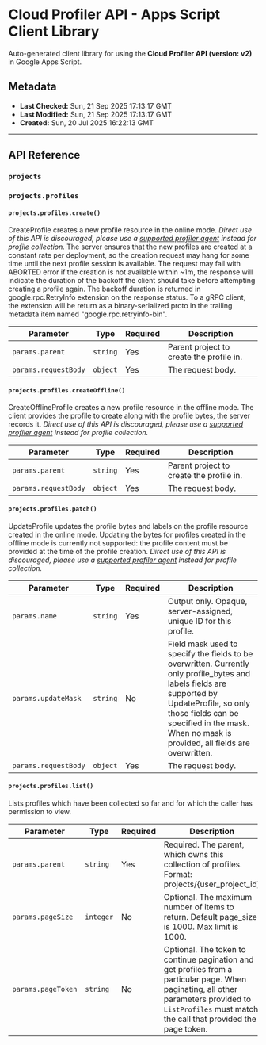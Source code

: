 # Cloud Profiler API - Apps Script Client Library

Auto-generated client library for using the **Cloud Profiler API (version: v2)** in Google Apps Script.

## Metadata

- **Last Checked:** Sun, 21 Sep 2025 17:13:17 GMT
- **Last Modified:** Sun, 21 Sep 2025 17:13:17 GMT
- **Created:** Sun, 20 Jul 2025 16:22:13 GMT



---

## API Reference

### `projects`

### `projects.profiles`

#### `projects.profiles.create()`

CreateProfile creates a new profile resource in the online mode. _Direct use of this API is discouraged, please use a [supported profiler agent](https://cloud.google.com/profiler/docs/about-profiler#profiling_agent) instead for profile collection._ The server ensures that the new profiles are created at a constant rate per deployment, so the creation request may hang for some time until the next profile session is available. The request may fail with ABORTED error if the creation is not available within ~1m, the response will indicate the duration of the backoff the client should take before attempting creating a profile again. The backoff duration is returned in google.rpc.RetryInfo extension on the response status. To a gRPC client, the extension will be return as a binary-serialized proto in the trailing metadata item named "google.rpc.retryinfo-bin". 

| Parameter | Type | Required | Description |
|---|---|---|---|
| `params.parent` | `string` | Yes | Parent project to create the profile in. |
| `params.requestBody` | `object` | Yes | The request body. |

#### `projects.profiles.createOffline()`

CreateOfflineProfile creates a new profile resource in the offline mode. The client provides the profile to create along with the profile bytes, the server records it. _Direct use of this API is discouraged, please use a [supported profiler agent](https://cloud.google.com/profiler/docs/about-profiler#profiling_agent) instead for profile collection._

| Parameter | Type | Required | Description |
|---|---|---|---|
| `params.parent` | `string` | Yes | Parent project to create the profile in. |
| `params.requestBody` | `object` | Yes | The request body. |

#### `projects.profiles.patch()`

UpdateProfile updates the profile bytes and labels on the profile resource created in the online mode. Updating the bytes for profiles created in the offline mode is currently not supported: the profile content must be provided at the time of the profile creation. _Direct use of this API is discouraged, please use a [supported profiler agent](https://cloud.google.com/profiler/docs/about-profiler#profiling_agent) instead for profile collection._

| Parameter | Type | Required | Description |
|---|---|---|---|
| `params.name` | `string` | Yes | Output only. Opaque, server-assigned, unique ID for this profile. |
| `params.updateMask` | `string` | No | Field mask used to specify the fields to be overwritten. Currently only profile_bytes and labels fields are supported by UpdateProfile, so only those fields can be specified in the mask. When no mask is provided, all fields are overwritten. |
| `params.requestBody` | `object` | Yes | The request body. |

#### `projects.profiles.list()`

Lists profiles which have been collected so far and for which the caller has permission to view.

| Parameter | Type | Required | Description |
|---|---|---|---|
| `params.parent` | `string` | Yes | Required. The parent, which owns this collection of profiles. Format: projects/{user_project_id} |
| `params.pageSize` | `integer` | No | Optional. The maximum number of items to return. Default page_size is 1000. Max limit is 1000. |
| `params.pageToken` | `string` | No | Optional. The token to continue pagination and get profiles from a particular page. When paginating, all other parameters provided to `ListProfiles` must match the call that provided the page token. |